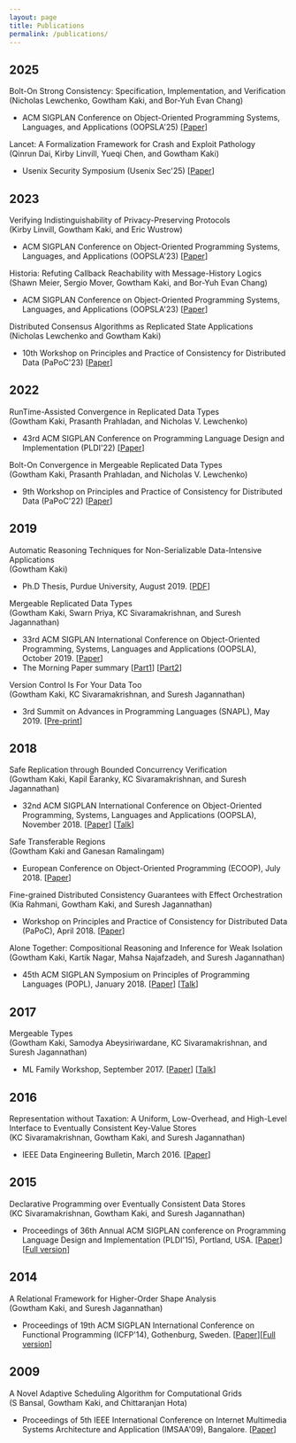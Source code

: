 ```yaml
---
layout: page
title: Publications
permalink: /publications/
---
```



<div class="publications">
<h2>2025</h2>
<p class="pub-item">
  <div class="pub-title">
   Bolt-On Strong Consistency: Specification, Implementation, and
   Verification
  </div>
  (Nicholas Lewchenko, Gowtham Kaki, and Bor-Yuh Evan Chang)
  <ul>
    <li>
       ACM SIGPLAN Conference on Object-Oriented Programming Systems, Languages, 
       and Applications (OOPSLA'25) [<a href="{% link docs/oopsla25.pdf %}">Paper</a>]
    </li>
  </ul>
</p>
<p class="pub-item">
  <div class="pub-title">
   Lancet: A Formalization Framework for Crash and Exploit Pathology
  </div>
  (Qinrun Dai, Kirby Linvill, Yueqi Chen, and Gowtham Kaki)
  <ul>
    <li>
       Usenix Security Symposium (Usenix Sec'25) [<a href="{% link docs/usenixsecurity25.pdf %}">Paper</a>]
    </li>
  </ul>

<h2>2023</h2>
<p class="pub-item">
  <div class="pub-title">
   Verifying Indistinguishability of Privacy-Preserving Protocols
  </div>
  (Kirby Linvill, Gowtham Kaki, and Eric Wustrow)
  <ul>
    <li>
       ACM SIGPLAN Conference on Object-Oriented Programming Systems, Languages, 
       and Applications (OOPSLA'23) [<a href="{% link docs/oopsla23a.pdf %}">Paper</a>]
    </li>
  </ul>
</p>
<p class="pub-item">
  <div class="pub-title">
   Historia: Refuting Callback Reachability with Message-History Logics
  </div>
  (Shawn Meier, Sergio Mover, Gowtham Kaki, and Bor-Yuh Evan Chang)
  <ul>
    <li>
       ACM SIGPLAN Conference on Object-Oriented Programming Systems, Languages, 
       and Applications (OOPSLA'23) [<a href="{% link docs/oopsla23b.pdf %}">Paper</a>]
    </li>
  </ul>
</p>
<p class="pub-item">
  <div class="pub-title">
  Distributed Consensus Algorithms as Replicated State Applications 
  </div>
  (Nicholas Lewchenko and Gowtham Kaki)
  <ul>
    <li>
      10th Workshop on Principles and Practice of Consistency for Distributed Data (PaPoC'23) [<a href="{% link docs/papoc23.pdf %}">Paper</a>]
    </li>
  </ul>
</p>

<h2>2022</h2>
<p class="pub-item">
  <div class="pub-title">
   RunTime-Assisted Convergence in Replicated Data Types 
  </div>
  (Gowtham Kaki, Prasanth Prahladan, and Nicholas V. Lewchenko)
  <ul>
    <li>
       43rd ACM SIGPLAN Conference on Programming Language Design and
       Implementation (PLDI'22) [<a href="{% link docs/pldi22.pdf %}">Paper</a>]
    </li>
  </ul>
</p>

<p class="pub-item">
  <div class="pub-title">
   Bolt-On Convergence in Mergeable Replicated Data Types 
  </div>
  (Gowtham Kaki, Prasanth Prahladan, and Nicholas V. Lewchenko)
  <ul>
    <li>
      9th Workshop on Principles and Practice of Consistency for Distributed Data (PaPoC'22) [<a href="{% link docs/papoc22.pdf %}">Paper</a>]
    </li>
  </ul>
</p>

<h2>2019</h2>

<p class="pub-item">
  <div class="pub-title">
    Automatic Reasoning Techniques for Non-Serializable Data-Intensive Applications
  </div>
  (Gowtham Kaki)
  <ul>
    <li>
     Ph.D Thesis, Purdue University, August 2019. [<a href="{% link docs/thesis.pdf %}">PDF</a>]
    </li>
  </ul>
</p>
<p class="pub-item">
  <div class="pub-title">
    Mergeable Replicated Data Types
  </div>
  (Gowtham Kaki, Swarn Priya, KC Sivaramakrishnan, and Suresh Jagannathan)
  <ul>
    <li>
     33rd ACM SIGPLAN International Conference on
     Object-Oriented Programming, Systems, Languages and
       Applications (OOPSLA), October 2019. [<a href="{% link docs/mrdt.pdf %}">Paper</a>]
    </li>
    <li>
      The Morning Paper summary
         [<a
           href="https://blog.acolyer.org/2019/11/25/mergeable-replicated-data-types-part-i/">Part1</a>]
         [<a
           href="https://blog.acolyer.org/2019/11/27/mergeable-replicated-data-types-part-ii/">Part2</a>]
    </li>
  </ul>
</p>
<p class="pub-item">
  <div class="pub-title">
    Version Control Is For Your Data Too
  </div>
  (Gowtham Kaki, KC Sivaramakrishnan, and Suresh Jagannathan)
  <ul>
    <li>
     3rd Summit on Advances in Programming Languages (SNAPL), May 2019. [<a href="{% link docs/snapl19.pdf %}">Pre-print</a>]
    </li>
  </ul>
</p>

<h2>2018</h2>

<p class="pub-item">
  <div class="pub-title">
    Safe Replication through Bounded Concurrency Verification
  </div>
  (Gowtham Kaki, Kapil Earanky, KC Sivaramakrishnan, and Suresh
  Jagannathan)
  <ul>
    <li>
     32nd ACM SIGPLAN International Conference on
     Object-Oriented Programming, Systems, Languages and
     Applications (OOPSLA), November 2018. [<a
       href="{% link docs/q9.pdf %}">Paper</a>]
     [<a href="https://www.youtube.com/watch?v=OCQpj2f4qJc">Talk</a>]
    </li>
  </ul>
</p>
<p class="pub-item">
  <div class="pub-title">
    Safe Transferable Regions
  </div>
  (Gowtham Kaki and Ganesan Ramalingam)
  <ul>
    <li>
     European Conference on Object-Oriented Programming
       (ECOOP), July 2018. [<a
      href="{% link docs/ecoop18.pdf %}">Paper</a>]
    </li>
  </ul>
</p>
<p class="pub-item">
  <div class="pub-title">
   Fine-grained Distributed Consistency Guarantees with Effect Orchestration
  </div>
  (Kia Rahmani, Gowtham Kaki, and Suresh Jagannathan)
  <ul>
    <li>
     Workshop on Principles and Practice of Consistency
     for Distributed Data (PaPoC), April 2018. [<a
       href="{% link docs/papoc18.pdf %}">Paper</a>]
    </li>
  </ul>
</p>
<p class="pub-item">
  <div class="pub-title">
   Alone Together: Compositional Reasoning and Inference for
   Weak Isolation
  </div>
  (Gowtham Kaki, Kartik Nagar, Mahsa Najafzadeh, and Suresh Jagannathan)
  <ul>
    <li>
     45th ACM SIGPLAN Symposium on Principles of Programming
     Languages (POPL), January 2018. [<a
       href="{% link docs/popl18.pdf %}">Paper</a>]
     [<a href="https://www.youtube.com/watch?v=VQ-amH2Y67A">Talk</a>]
    </li>
  </ul>
</p>

<h2>2017</h2>

<p class="pub-item">
  <div class="pub-title">
   Mergeable Types
  </div>
  (Gowtham Kaki, Samodya Abeysiriwardane, KC Sivaramakrishnan, and Suresh Jagannathan)
  <ul>
    <li>
    ML Family Workshop, September 2017. [<a
      href="https://goo.gl/zT4UDn">Paper</a>]
     [<a href="https://www.youtube.com/watch?v=nHnnjm7nAGY">Talk</a>]
    </li>
</ul>
</p>

<h2>2016</h2>

<p class="pub-item">
  <div class="pub-title">
    Representation without Taxation: A Uniform,
    Low-Overhead, and High-Level Interface to Eventually
    Consistent Key-Value Stores
  </div>
  (KC Sivaramakrishnan, Gowtham Kaki, and Suresh Jagannathan)
  <ul>
    <li>
    IEEE Data Engineering Bulletin, March 2016. [<a
      href="{% link docs/quelea_ieee16.pdf %}">Paper</a>]
    </li>
</ul>
</p>

<h2>2015</h2>

<p class="pub-item">
  <div class="pub-title">
    Declarative Programming over Eventually Consistent Data
    Stores
  </div>
  (KC Sivaramakrishnan, Gowtham Kaki, and Suresh Jagannathan)
  <ul>
    <li>
      Proceedings of 36th Annual ACM SIGPLAN conference on
      Programming Language Design and Implementation
      (PLDI'15), Portland, USA. [<a href="{% link docs/quelea.pdf %}">Paper</a>] [<a
        href="http://docs.lib.purdue.edu/cstech/1776/">Full version</a>]
    </li>
</ul>
</p>

<h2>2014</h2>

<p class="pub-item">
  <div class="pub-title"> A Relational Framework for
    Higher-Order Shape Analysis</div>
    (Gowtham Kaki, and Suresh Jagannathan)
  <ul>
    <li>
      Proceedings of 19th ACM SIGPLAN International
      Conference on Functional Programming (ICFP'14),
      Gothenburg, Sweden. [<a href="{% link docs/icfp2014.pdf %}">Paper</a>][<a href="http://docs.lib.purdue.edu/cstech/1772/">Full version</a>]
    </li>
</ul>

<h2>2009</h2>

</p>
<p class="pub-item">
  <div class="pub-title"> A Novel Adaptive Scheduling
  Algorithm for Computational Grids</div>
  (S Bansal, Gowtham Kaki, and Chittaranjan Hota)
  <ul>
    <li>Proceedings of 5th IEEE
    International Conference on Internet Multimedia Systems
    Architecture and Application (IMSAA'09), Bangalore.
    [<a
    href="http://www.researchgate.net/publication/224127688_Novel_adaptive_scheduling_algorithm_for_computational_grid">Paper</a>]
    </li>
  </ul>
</p>

</div>
